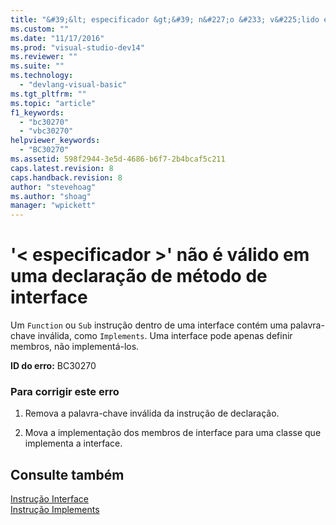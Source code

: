 ```yaml
---
title: "&#39;&lt; especificador &gt;&#39; n&#227;o &#233; v&#225;lido em uma declara&#231;&#227;o de m&#233;todo de interface | Microsoft Docs"
ms.custom: ""
ms.date: "11/17/2016"
ms.prod: "visual-studio-dev14"
ms.reviewer: ""
ms.suite: ""
ms.technology: 
  - "devlang-visual-basic"
ms.tgt_pltfrm: ""
ms.topic: "article"
f1_keywords: 
  - "bc30270"
  - "vbc30270"
helpviewer_keywords: 
  - "BC30270"
ms.assetid: 598f2944-3e5d-4686-b6f7-2b4bcaf5c211
caps.latest.revision: 8
caps.handback.revision: 8
author: "stevehoag"
ms.author: "shoag"
manager: "wpickett"
---
```

# &#39;&lt; especificador &gt;&#39; n&#227;o &#233; v&#225;lido em uma declara&#231;&#227;o de m&#233;todo de interface
Um `Function` ou `Sub` instrução dentro de uma interface contém uma palavra\-chave inválida, como `Implements`. Uma interface pode apenas definir membros, não implementá\-los.  
  
 **ID do erro:** BC30270  
  
### Para corrigir este erro  
  
1.  Remova a palavra\-chave inválida da instrução de declaração.  
  
2.  Mova a implementação dos membros de interface para uma classe que implementa a interface.  
  
## Consulte também  
 [Instrução Interface](../../visual-basic/language-reference/statements/interface-statement.md)   
 [Instrução Implements](../../visual-basic/language-reference/statements/implements-statement.md)